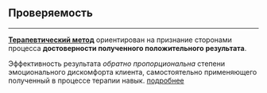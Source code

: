## Проверяемость
---

**[Терапевтический метод](https://ivlev.github.io/method/)** ориентирован на признание сторонами процесса **достоверности полученного положительного результата**.  

Эффективность результата _обратно пропорциональна_ степени эмоционального дискомфорта клиента, самостоятельно применяющего полученный в процессе терапии навык. [подробнее](/verifiability/)  
